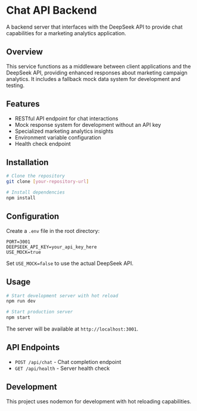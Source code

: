 # Chat API Backend

A backend server that interfaces with the DeepSeek API to provide chat capabilities for a marketing analytics application.

## Overview

This service functions as a middleware between client applications and the DeepSeek API, providing enhanced responses about marketing campaign analytics. It includes a fallback mock data system for development and testing.

## Features

- RESTful API endpoint for chat interactions
- Mock response system for development without an API key
- Specialized marketing analytics insights
- Environment variable configuration
- Health check endpoint

## Installation

```bash
# Clone the repository
git clone [your-repository-url]

# Install dependencies
npm install
```

## Configuration

Create a `.env` file in the root directory:

```
PORT=3001
DEEPSEEK_API_KEY=your_api_key_here
USE_MOCK=true
```

Set `USE_MOCK=false` to use the actual DeepSeek API.

## Usage

```bash
# Start development server with hot reload
npm run dev

# Start production server
npm start
```

The server will be available at `http://localhost:3001`.

## API Endpoints

- `POST /api/chat` - Chat completion endpoint
- `GET /api/health` - Server health check

## Development

This project uses nodemon for development with hot reloading capabilities.